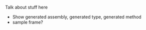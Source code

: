 <!--title:Lamar's "Frame" Model-->

Talk about stuff here

* Show generated assembly, generated type, generated method
* sample frame?